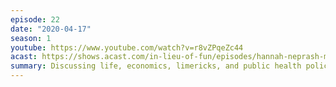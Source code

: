 ```yaml
---
episode: 22
date: "2020-04-17"
season: 1
youtube: https://www.youtube.com/watch?v=r8vZPqeZc44
acast: https://shows.acast.com/in-lieu-of-fun/episodes/hannah-neprash-makes-her-debut-on-the-show-april-17-2020
summary: Discussing life, economics, limericks, and public health policy
---
```


